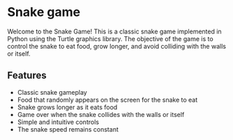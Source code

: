 # Snake game

Welcome to the Snake Game! This is a classic snake game implemented in Python using the Turtle graphics library. The objective of the game is to control the snake to eat food, grow longer, and avoid colliding with the walls or itself.

## Features

* Classic snake gameplay
* Food that randomly appears on the screen for the snake to eat
* Snake grows longer as it eats food
* Game over when the snake collides with the walls or itself
* Simple and intuitive controls
* The snake speed remains constant
